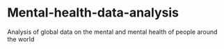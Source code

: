 # Mental-health-data-analysis
Analysis of global data on the mental and mental health of people around the world
